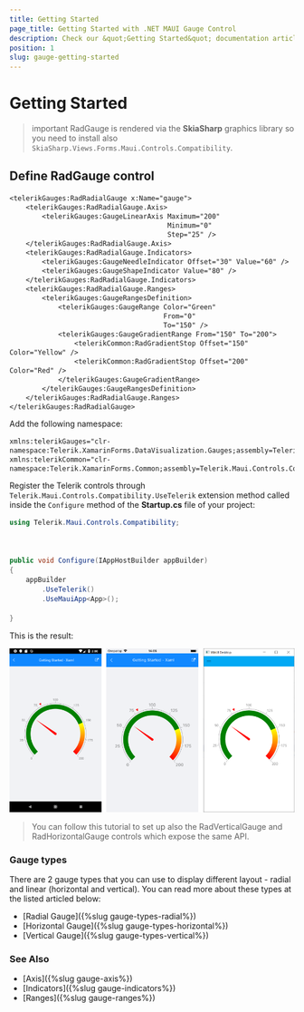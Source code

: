 ```yaml
---
title: Getting Started
page_title: Getting Started with .NET MAUI Gauge Control
description: Check our &quot;Getting Started&quot; documentation article for Telerik Gauge for .NET MAUI control.
position: 1
slug: gauge-getting-started
---
```


# Getting Started

>important RadGauge is rendered via the **SkiaSharp** graphics library so you need to install also `SkiaSharp.Views.Forms.Maui.Controls.Compatibility`.

## Define RadGauge control

```XAML
<telerikGauges:RadRadialGauge x:Name="gauge">
    <telerikGauges:RadRadialGauge.Axis>
        <telerikGauges:GaugeLinearAxis Maximum="200"
                                       Minimum="0"
                                       Step="25" />
    </telerikGauges:RadRadialGauge.Axis>
    <telerikGauges:RadRadialGauge.Indicators>
        <telerikGauges:GaugeNeedleIndicator Offset="30" Value="60" />
        <telerikGauges:GaugeShapeIndicator Value="80" />
    </telerikGauges:RadRadialGauge.Indicators>
    <telerikGauges:RadRadialGauge.Ranges>
        <telerikGauges:GaugeRangesDefinition>
            <telerikGauges:GaugeRange Color="Green"
                                      From="0"
                                      To="150" />
            <telerikGauges:GaugeGradientRange From="150" To="200">
                <telerikCommon:RadGradientStop Offset="150" Color="Yellow" />
                <telerikCommon:RadGradientStop Offset="200" Color="Red" />
            </telerikGauges:GaugeGradientRange>
        </telerikGauges:GaugeRangesDefinition>
    </telerikGauges:RadRadialGauge.Ranges>
</telerikGauges:RadRadialGauge>
```

Add the following namespace:

```XAML
xmlns:telerikGauges="clr-namespace:Telerik.XamarinForms.DataVisualization.Gauges;assembly=Telerik.Maui.Controls.Compatibility"
xmlns:telerikCommon="clr-namespace:Telerik.XamarinForms.Common;assembly=Telerik.Maui.Controls.Compatibility"
```			

Register the Telerik controls through `Telerik.Maui.Controls.Compatibility.UseTelerik` extension method called inside the `Configure` method of the **Startup.cs** file of your project:

```C#
using Telerik.Maui.Controls.Compatibility;

 

public void Configure(IAppHostBuilder appBuilder)
{
    appBuilder        
        .UseTelerik()
        .UseMauiApp<App>();
        
}              
```

This is the result:
 
![Gauge example](images/gauge-gettingstarted.png)

> You can follow this tutorial to set up also the RadVerticalGauge and RadHorizontalGauge controls which expose the same API.

### Gauge types

There are 2 gauge types that you can use to display different layout - radial and linear (horizontal and vertical). You can read more about these types at the listed articled below:

- [Radial Gauge]({%slug gauge-types-radial%})
- [Horizontal Gauge]({%slug gauge-types-horizontal%})
- [Vertical Gauge]({%slug gauge-types-vertical%})

### See Also

- [Axis]({%slug gauge-axis%})
- [Indicators]({%slug gauge-indicators%})
- [Ranges]({%slug gauge-ranges%})
